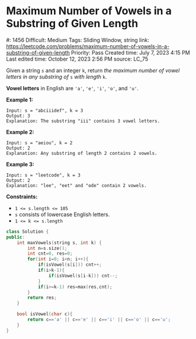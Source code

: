 # Maximum Number of Vowels in a Substring of Given Length

#: 1456
Difficult: Medium
Tags: Sliding Window, string
link: https://leetcode.com/problems/maximum-number-of-vowels-in-a-substring-of-given-length
Priority: Pass
Created time: July 7, 2023 4:15 PM
Last edited time: October 12, 2023 2:56 PM
source: LC_75

Given a string `s` and an integer `k`, return *the maximum number of vowel letters in any substring of* `s` *with length* `k`.

**Vowel letters** in English are `'a'`, `'e'`, `'i'`, `'o'`, and `'u'`.

**Example 1:**

```
Input: s = "abciiidef", k = 3
Output: 3
Explanation: The substring "iii" contains 3 vowel letters.

```

**Example 2:**

```
Input: s = "aeiou", k = 2
Output: 2
Explanation: Any substring of length 2 contains 2 vowels.

```

**Example 3:**

```
Input: s = "leetcode", k = 3
Output: 2
Explanation: "lee", "eet" and "ode" contain 2 vowels.

```

**Constraints:**

- `1 <= s.length <= 105`
- `s` consists of lowercase English letters.
- `1 <= k <= s.length`

```cpp
class Solution {
public:
    int maxVowels(string s, int k) {
        int n=s.size();
        int cnt=0, res=0;
        for(int i=0; i<n; i++){
            if(isVowel(s[i])) cnt++;
            if(i>k-1){
                if(isVowel(s[i-k])) cnt--;
            }
            if(i>=k-1) res=max(res,cnt);
        }
        return res;
    }

    bool isVowel(char c){
        return c=='a' || c=='e' || c=='i' || c=='o' || c=='u';
    }
}
```